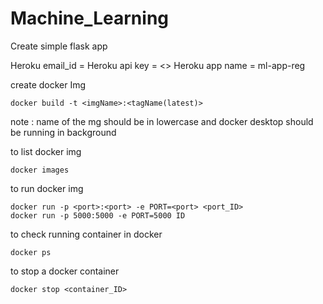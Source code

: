 # Machine_Learning

Create simple flask app

Heroku email_id = 
Heroku api key = <>
Heroku app name = ml-app-reg

create docker Img
```
docker build -t <imgName>:<tagName(latest)> 
```
note : name of the mg should be in lowercase and docker desktop should be running in background

to list docker img
```
docker images
```
to run docker img 
```
docker run -p <port>:<port> -e PORT=<port> <port_ID>
docker run -p 5000:5000 -e PORT=5000 ID
```

to check running container in docker
```
docker ps
```

to stop a docker container
```
docker stop <container_ID>
```